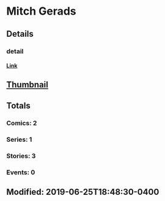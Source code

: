 # Mitch  Gerads 
## Details
### detail
#### [Link](http://marvel.com/comics/creators/13732/mitch_gerads?utm_campaign=apiRef&utm_source=225578a89fc76f3d20fbffda5d17a88d)
## [Thumbnail](http://i.annihil.us/u/prod/marvel/i/mg/b/40/image_not_available.jpg)
## Totals
### Comics: 2
### Series: 1
### Stories: 3
### Events: 0
## Modified: 2019-06-25T18:48:30-0400